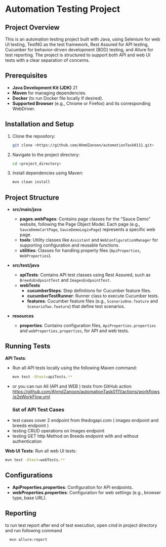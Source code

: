 
# Automation Testing Project

## Project Overview
This is an automation testing project built with Java, using Selenium for web UI testing, TestNG as the test framework, Rest Assured for API testing, Cucumber for behavior-driven development (BDD) testing, and Allure for test reporting. The project is structured to support both API and web UI tests with a clear separation of concerns.

## Prerequisites
- **Java Development Kit (JDK)** 21 
- **Maven** for managing dependencies.
- **Docker** (to run Docker file locally If desired).
- **Supported Browser** (e.g., Chrome or Firefox) and its corresponding WebDriver.

## Installation and Setup
1. Clone the repository:
   ```bash
   git clone <https://github.com/AhmdZanoon/automationTask0111.git>
   ```
2. Navigate to the project directory:
   ```bash
   cd <project_directory>
   ```
3. Install dependencies using Maven:
   ```bash
   mvn clean install
   ```

## Project Structure
- **src/main/java**
    - **pages.webPages**: Contains page classes for the "Sauce Demo" website, following the Page Object Model. Each page (e.g., `SauceDemoCartPage`, `SauceDemoLoginPage`) represents a specific web page.
    - **tools**: Utility classes like `Assistant` and `WebConfigurationManager` for supporting configuration and reusable functions.
    - **utilities**: Classes for handling property files (`ApiProperties`, `WebProperties`).

- **src/test/java**
    - **apiTests**: Contains API test classes using Rest Assured, such as `BreedsEndpointTest` and `ImagesEndpointTest`.
    - **webTests**
        - **cucumberSteps**: Step definitions for Cucumber feature files.
        - **cucumberTestRunner**: Runner class to execute Cucumber tests.
        - **features**: Cucumber feature files (e.g., `ScenarioOne.feature` and `ScenarioTwo.feature`) that define test scenarios.

- **resources**
    - **properties**: Contains configuration files, `ApiProperties.properties` and `webProperties.properties`, for API and web tests.

## Running Tests
**API Tests**: 
- Run all API tests locally using the following Maven command:
   ```bash
   mvn test -Dtest=apiTests.**
   ```
- or you can run All (API and WEB ) tests from GitHub action https://github.com/AhmdZanoon/automationTask0111/actions/workflows/e2eWorkFlow.yml
  ### list of API Test Cases 
- test cases cover 2 endpoint from thedogapi.com ( images endpoint and breeds endpoint )
- testing CRUD operations on Images endpoint
- testing GET http Method on Breeds endpoint with and without authentication  

 **Web UI Tests**: Run all web UI tests:
   ```bash
   mvn test -Dtest=webTests.**
   ```
  
## Configurations
- **ApiProperties.properties**: Configuration for API endpoints.
- **webProperties.properties**: Configuration for web settings (e.g., browser type, base URL).

## Reporting 
to run test report after end of test execution, open cmd in project directory and run following command
```bash
  mvn allure:report
```

